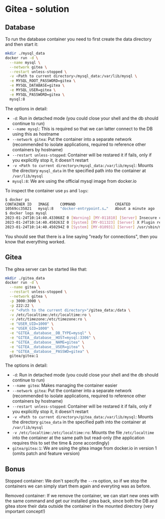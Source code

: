 # Gitea - solution

## Database

To run the database container you need to first create the data directory and then start it:

```bash
mkdir ./mysql_data
docker run -d \
  --name mysql \
  --network gitea \
  --restart unless-stopped \
  -v <Path to current directory>/mysql_data:/var/lib/mysql \
  -e MYSQL_ROOT_PASSWORD=gitea \
  -e MYSQL_DATABASE=gitea \
  -e MYSQL_USER=gitea \
  -e MYSQL_PASSWORD=gitea \
  mysql:8
```

The options in detail:

- `-d`: Run in detached mode (you could close your shell and the db should continue to run)
- `--name mysql`: This is required so that we can latter connect to the DB using this as hostname
- `--network gitea`: Put the container into a separate network (recommended to isolate applications, required to reference other containers by hostname)
- `--restart unless-stopped`: Container will be restared it if fails, only if you explicitly stop it, it doesn't restart
- `-v <Path to current directory>/mysql_data:/var/lib/mysql`: Mounts the directory `mysql_data` in the specified path into the container at `/var/lib/mysql`
- `mysql:8`: We are using the official mysql image from docker.io

To inspect the container use  `ps` and `logs`:

```bash
$ docker ps
CONTAINER ID   IMAGE     COMMAND                  CREATED              STATUS              PORTS                 NAMES
10569cc35821   mysql:8   "docker-entrypoint.s…"   About a minute ago   Up About a minute   3306/tcp, 33060/tcp   mysql
$ docker logs mysql
2023-01-24T10:14:40.433068Z 0 [Warning] [MY-011810] [Server] Insecure configuration for --pid-file: Location '/var/run/mysqld' in the path is accessible to all OS users. Consider choosing a different directory.
2023-01-24T10:14:40.450263Z 0 [System] [MY-011323] [Server] X Plugin ready for connections. Bind-address: '::' port: 33060, socket: /var/run/mysqld/mysqlx.sock
2023-01-24T10:14:40.450294Z 0 [System] [MY-010931] [Server] /usr/sbin/mysqld: ready for connections. Version: '8.0.32'  socket: '/var/run/mysqld/mysqld.sock'  port: 3306  MySQL Community Server - GPL.
```

You should see that there is a line saying "ready for connections", then you know that everything worked.

## Gitea

The gitea server can be started like that:

```bash
mkdir ./gitea_data
docker run -d \
  --name gitea \
  --restart unless-stopped \
  --network gitea \
  -p 3000:3000 \
  -p 222:22 \
  -v "<Path to the current directory>"/gitea_data:/data \
  -v /etc/localtime:/etc/localtime:ro \
  -v /etc/timezone:/etc/timezone:ro \
  -e "USER_UID=1000" \
  -e "USER_GID=1000" \
  -e "GITEA__database__DB_TYPE=mysql" \
  -e "GITEA__database__HOST=mysql:3306" \
  -e "GITEA__database__NAME=gitea" \
  -e "GITEA__database__USER=gitea" \
  -e "GITEA__database__PASSWD=gitea" \
  gitea/gitea:1
```

The options in detail:

- `-d`: Run in detached mode (you could close your shell and the db should continue to run)
- `--name gitea`: Makes managing the container easier
- `--network gitea`: Put the container into a separate network (recommended to isolate applications, required to reference other containers by hostname)
- `--restart unless-stopped`: Container will be restared it if fails, only if you explicitly stop it, it doesn't restart
- `-v <Path to current directory>/gitea_data:/var/lib/mysql`: Mounts the directory `gitea_data` in the specified path into the container at `/var/lib/mysql`
- `-v /etc/localtime:/etc/localtime:ro`: Mounts the file `/etc/localtime` into the container at the same path but read-only (the application requires this to set the time & zone accordingly)
- `gitea/gitea:1`: We are using the gitea image from docker.io in version 1 (omits patch and feature version)

## Bonus

Stopped container: We don't specify the `--rm` option, so if we stop the containers we can simply start them again and everyting was as before.

Removed container: If we remove the container, we can start new ones with the same command and get our installed gitea back, since both the DB and gitea store their data outside the container in the mounted directory (very important concept!)
